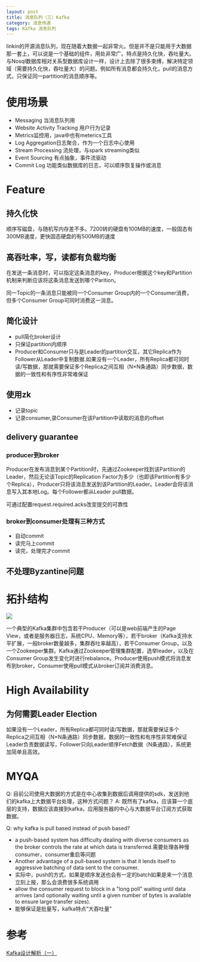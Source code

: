 ```yaml
---
layout: post
title: 消息队列（三）Kafka
category: 消息传递
tags: Kafka 消息队列
---
```


linkin的开源消息队列，现在随着大数据一起非常火。但是并不是只能用于大数据那一套上，可以说是一个基础的组件，用处非常广。特点是持久化快，吞吐量大。
与Nosql数据库相对关系型数据库设计一样，设计上去除了很多束缚，解决特定领域（需要持久化快，吞吐量大）的问题。例如所有消息都会持久化，pull的消息方式，只保证同一partition的消息顺序等。

# 使用场景
- Messaging 当消息队列用
- Website Activity Tracking 用户行为记录
- Metrics监控用，java中也有meterics工具
- Log Aggregation日志聚合，作为一个日志中心使用
- Stream Processing 流处理，与spark streaming类似
- Event Sourcing 有点抽象，事件流驱动
- Commit Log 功能类似数据库的日志，可以顺序恢复操作或消息 

# Feature
## 持久化快
顺序写磁盘，与随机写内存差不多。7200转的硬盘有100MB的速度，一般固态有300MB速度，更快固态硬盘的有500MB的速度

## 高吞吐率，写，读都有负载均衡
在发送一条消息时，可以指定这条消息的key，Producer根据这个key和Partition机制来判断应该将这条消息发送到哪个Parition。

同一Topic的一条消息只能被同一个Consumer Group内的一个Consumer消费，但多个Consumer Group可同时消费这一消息。

## 简化设计
- pull简化broker设计
- 只保证partition内顺序
- Producer和Consumer只与是Leader的partition交互，其它Replica作为Follower从Leader中复制数据.如果没有一个Leader，所有Replica都可同时读/写数据，那就需要保证多个Replica之间互相（N×N条通路）同步数据，数据的一致性和有序性非常难保证

## 使用zk
- 记录topic
- 记录consumer,录Consumer在该Partition中读取的消息的offset

## delivery guarantee
### producer到broker
Producer在发布消息到某个Partition时，先通过Zookeeper找到该Partition的Leader，然后无论该Topic的Replication Factor为多少（也即该Partition有多少个Replica），Producer只将该消息发送到该Partition的Leader。Leader会将该消息写入其本地Log。每个Follower都从Leader pull数据。

可通过配置request.required.acks改变提交的可靠性

### broker到consumer处理有三种方式
- 自动commit
- 读完马上commit
- 读完，处理完才commit

## 不处理Byzantine问题


# 拓扑结构

<img src="http://www.jasongj.com/img/kafka/KafkaColumn1/KafkaArchitecture.png" />

一个典型的Kafka集群中包含若干Producer（可以是web前端产生的Page View，或者是服务器日志，系统CPU、Memory等），若干broker（Kafka支持水平扩展，一般broker数量越多，集群吞吐率越高），若干Consumer Group，以及一个Zookeeper集群。Kafka通过Zookeeper管理集群配置，选举leader，以及在Consumer Group发生变化时进行rebalance。Producer使用push模式将消息发布到broker，Consumer使用pull模式从broker订阅并消费消息。

# High Availability 
## 为何需要Leader Election
如果没有一个Leader，所有Replica都可同时读/写数据，那就需要保证多个Replica之间互相（N×N条通路）同步数据，数据的一致性和有序性非常难保证
Leader负责数据读写，Follower只向Leader顺序Fetch数据（N条通路），系统更加简单且高效。

# MYQA
Q: 目前公司使用大数据的方式是在中心收集到数据后调用提供的sdk，发送到他们的kafka上大数据平台处理，这种方式问题？
A: 既然有了kafka，应该算一个底层的支持，数据应该直接到kafka，应用服务器的中心与大数据平台订阅方式获取数据。

Q: why kafka is pull based instead of push based?
- a push-based system has difficulty dealing with diverse consumers as the broker controls the rate at which data is transferred.需要处理各种慢consumer，consumer重启等问题
- Another advantage of a pull-based system is that it lends itself to aggressive batching of data sent to the consumer.
- 实际中，push的方式，如果是顺序发送也会有一定的batch如果是来一个消息立刻上报，那么会浪费很多系统调用
- allow the consumer request to block in a "long poll" waiting until data arrives (and optionally waiting until a given number of bytes is available to ensure large transfer sizes).
- 能够保证是批量写，kafka特点“大吞吐量”

# 参考

[Kafka设计解析（一）](http://www.jasongj.com/2015/03/10/KafkaColumn1/)